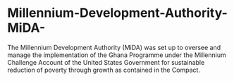 # Millennium-Development-Authority-MiDA-
The Millennium Development Authority (MiDA) was set up to oversee and manage the implementation of the Ghana Programme under the Millennium Challenge Account of the United States Government for sustainable reduction of poverty through growth as contained in the Compact. 
